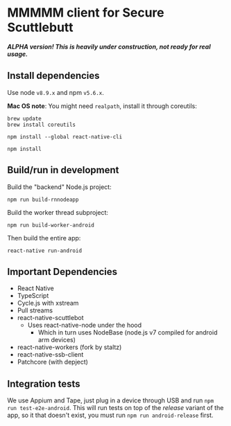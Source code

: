 # MMMMM client for Secure Scuttlebutt

***ALPHA version! This is heavily under construction, not ready for real usage.***

## Install dependencies

Use node `v8.9.x` and npm `v5.6.x`.

**Mac OS note**: You might need `realpath`, install it through coreutils:

```
brew update
brew install coreutils
```

```
npm install --global react-native-cli
```

```
npm install
```

## Build/run in development

Build the "backend" Node.js project:

```
npm run build-rnnodeapp
```

Build the worker thread subproject:

```
npm run build-worker-android
```

Then build the entire app:

```
react-native run-android
```

## Important Dependencies

- React Native
- TypeScript
- Cycle.js with xstream
- Pull streams
- react-native-scuttlebot
  - Uses react-native-node under the hood
    - Which in turn uses NodeBase (node.js v7 compiled for android arm devices)
- react-native-workers (fork by staltz)
- react-native-ssb-client
- Patchcore (with depject)

## Integration tests

We use Appium and Tape, just plug in a device through USB and run `npm run test-e2e-android`. This will run tests on top of the *release* variant of the app, so it that doesn't exist, you must run `npm run android-release` first.
